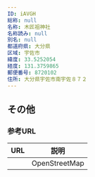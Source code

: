```yaml
---
ID: iAVGH
総称: null
名称: 木匠祖神社
名称読み: null
別名: null
都道府県: 大分県
区域: 宇佐市
緯度: 33.5252054
経度: 131.3759865
郵便番号: 8720102
住所: 大分県宇佐市南宇佐８７２
---
```


## その他

### 参考URL

| URL | 説明          |
| --- | ------------- |
|     | OpenStreetMap |
